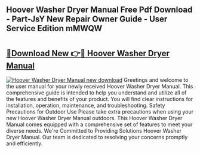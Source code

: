 ## Hoover Washer Dryer Manual Free Pdf Download - Part-JsY New Repair Owner Guide - User Service Edition mMWQW

# <h2><a href="http://bc98144.oget.top/?id=Hoover+Washer+Dryer+Manual">🔗Download New 👉🔴 Hoover Washer Dryer Manual</a></h2>

[![Hoover Washer Dryer Manual new download](https://i.imgur.com/5g1atiW.png)](http://bc98144.oget.top/?id=Hoover+Washer+Dryer+Manual)
Greetings and welcome to the user manual for your newly received Hoover Washer Dryer Manual. This comprehensive guide is intended to help you understand and utilize all of the features and benefits of your product. You will find clear instructions for installation, operation, maintenance, and troubleshooting. Safety Precautions for Outdoor Use Please take extra precautions when using your new Hoover Washer Dryer Manual outdoors. This Hoover Washer Dryer Manual comes equipped with a comprehensive set of features to meet your diverse needs. We're Committed to Providing Solutions Hoover Washer Dryer Manual. Our team is dedicated to resolving your concerns promptly and efficiently.
